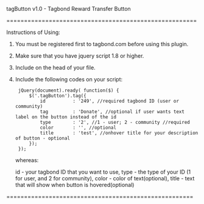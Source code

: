 tagButton v1.0 - Tagbond Reward Transfer Button

======================================================

Instructions of Using:

1. You must be registered first to tagbond.com before using this plugin.
2. Make sure that you have jquery script 1.8 or higher.
3. Include <script src="js/tagButton/tagButton.js"></script> on the head of your file.
4. Include the following codes on your script:

	    jQuery(document).ready( function($) {
			$('.tagButton').tag({
				id			: '249', //required tagbond ID (user or community)
				tag 		: 'Donate', //optional if user wants text label on the button instead of the id
				type		: '2', //1 - user; 2 - community //required
				color		: '', //optional
				title		: 'test', //onhover title for your description of button - optional
			});
		});

    whereas:

    id  - your tagbond ID that you want to use,
    type - the type of your ID (1 for user, and 2 for community),
    color - color of text(optional),
    title - text that will show when button is hovered(optional)

=====================================================
